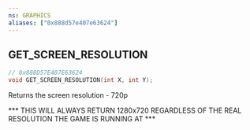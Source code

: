 ```yaml
---
ns: GRAPHICS
aliases: ["0x888d57e407e63624"]
---
```

## GET_SCREEN_RESOLUTION

```c
// 0x888D57E407E63624
void GET_SCREEN_RESOLUTION(int X, int Y);
```

Returns the screen resolution - 720p

*** THIS WILL ALWAYS RETURN 1280x720 REGARDLESS OF THE REAL RESOLUTION THE GAME IS RUNNING AT ***

